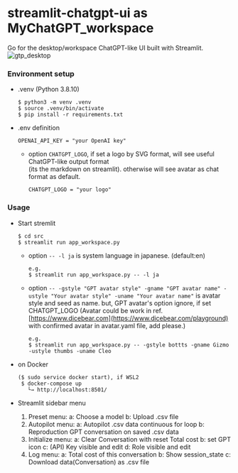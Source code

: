 # streamlit-chatgpt-ui as MyChatGPT_workspace 
Go for the desktop/workspace ChatGPT-like UI built with Streamlit.
![gtp_desktop](./images/gpt_workspace.png)
### Environment setup
- .venv (Python 3.8.10)
    ```
    $ python3 -m venv .venv
    $ source .venv/bin/activate
    $ pip install -r requirements.txt
    ```
- .env definition
  ```
  OPENAI_API_KEY = "your OpenAI key"
  ```
    * option `CHATGPT_LOGO`, if set a logo by SVG format, will see useful ChatGPT-like output format  
    (its the markdown on streamlit). otherwise will see avatar as chat format as default.
      ```
      CHATGPT_LOGO = "your logo"
      ```
### Usage
- Start stremlit
    ```
    $ cd src
    $ streamlit run app_workspace.py
    ```

    * option `-- -l ja` is system language in japanese. (default:en)
      ```
      e.g.
      $ streamlit run app_workspace.py -- -l ja
      ```
    * option `-- -gstyle "GPT avatar style" -gname "GPT avatar name" -ustyle "Your avatar style" -uname "Your avatar name"`
      is avatar style and seed as name. but, GPT avatar's option ignore, if set CHATGPT_LOGO 
      (Avatar could be work in ref. [https://www.dicebear.com](https://www.dicebear.com/playground) with confirmed avatar in avatar.yaml file, add please.)
      ```
      e.g.
      $ streamlit run app_workspace.py -- -gstyle bottts -gname Gizmo -ustyle thumbs -uname Cleo
      ``` 

- on Docker
    ```
    ($ sudo service docker start), if WSL2
     $ docker-compose up
       └→ http://localhost:8501/
    ```

- Streamlit sidebar menu
  1. Preset menu:
    a: Choose a model
    b: Upload .csv file
  2. Autopilot menu:
    a: Autopilot .csv data continuous for loop
    b: Reproduction GPT conversation on saved .csv data
  3. Initialize menu:
    a: Clear Conversation with reset Total cost
    b: set GPT icon
    c: (API) Key visible and edit
    d: Role visible and edit
  4. Log menu:
    a: Total cost of this conversation
    b: Show session_state
    c: Download data(Conversation) as .csv file


